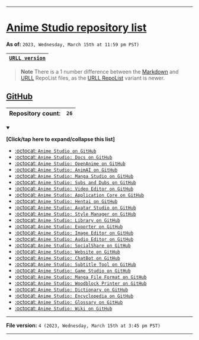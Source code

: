 
***

# [Anime Studio repository list](/REPOLIST.md)

**As of:** `2023, Wednesday, March 15th at 11:59 pm PST)`

| [`URLL version`](/REPOLIST.urll) |
|---|

> **Note** There is a 1 number difference between the [Markdown](/REPOLIST.md) and [URLL](/REPOLIST.urll) RepoList files, as the [URLL RepoList](/REPOLIST.urll) variant is newer.

## [GitHub](https://github.com/)

| **Repository count:** | `26` |
|---|---|

<details open><summary><p><b>[Click/tap here to expand/collapse this list]</b></p></summary>

- [:octocat: `Anime Studio on GitHub`](https://github.com/seanpm2001/Anime_Studio/)
- [:octocat: `Anime Studio: Docs on GitHub`](https://github.com/seanpm2001/Anime_Studio_Docs/)
- [:octocat: `Anime Studio: OpenAnime on GitHub`](https://github.com/seanpm2001/Anime_Studio_OpenAnime/) 
- [:octocat: `Anime Studio: AnimAI on GitHub`](https://github.com/seanpm2001/Anime_Studio_AnimAI/)
- [:octocat: `Anime Studio: Manga Studio on GitHub`](https://github.com/seanpm2001/Anime_Studio_Manga-Studio/)
- [:octocat: `Anime Studio: Subs and Dubs on GitHub`](https://github.com/seanpm2001/Anime_Studio_Subs-and-Dubs/)
- [:octocat: `Anime Studio: Video Editor on GitHub`](https://github.com/seanpm2001/Anime_Studio_Video-Editor/)
- [:octocat: `Anime Studio: Application Core on GitHub`](https://github.com/seanpm2001/Anime_Studio_ApplicationCore/)
- [:octocat: `Anime Studio: Hentai on GitHub`](https://github.com/seanpm2001/Anime_Studio_Hentai/)
- [:octocat: `Anime Studio: Avatar Studio on GitHub`](https://github.com/seanpm2001/Anime_Studio_AvatarStudio/)
- [:octocat: `Anime Studio: Style Manager on GitHub`](https://github.com/seanpm2001/Anime_Studio_StyleManager/)
- [:octocat: `Anime Studio: Library on GitHub`](https://github.com/seanpm2001/Anime_Studio_Library/)
- [:octocat: `Anime Studio: Exporter on GitHub`](https://github.com/seanpm2001/Anime_Studio_Exporter/)
- [:octocat: `Anime Studio: Image Editor on GitHub`](https://github.com/seanpm2001/Anime_Studio_Image-Editor/)
- [:octocat: `Anime Studio: Audio Editor on GitHub`](https://github.com/seanpm2001/Anime_Studio_Audio-Editor/)
- [:octocat: `Anime Studio: SocialShare on GitHub`](https://github.com/seanpm2001/Anime_Studio_SocialShare/)
- [:octocat: `Anime Studio: Website on GitHub`](https://github.com/seanpm2001/Anime_Studio_Website/)
- [:octocat: `Anime Studio: ChatBot on GitHub`](https://github.com/seanpm2001/Anime_Studio_ChatBot/)
- [:octocat: `Anime Studio: Subtitle Tool on GitHub`](https://github.com/seanpm2001/Anime_Studio_SubtitleTool/)
- [:octocat: `Anime Studio: Game Studio on GitHub`](https://github.com/seanpm2001/Anime_Studio_Game-Studio/)
- [:octocat: `Anime Studio: Manga File Format on GitHub`](https://github.com/seanpm2001/Anime_Studio_Manga-File-Format/)
- [:octocat: `Anime Studio: Woodblock Printer on GitHub`](https://github.com/seanpm2001/Anime_Studio_Woodblock_Printer/)
- [:octocat: `Anime Studio: Dictionary on GitHub`](https://github.com/seanpm2001/Anime_Studio_Dictionary/)
- [:octocat: `Anime Studio: Encyclopedia on GitHub`](https://github.com/seanpm2001/Anime_Studio_Encyclopedia/)
- [:octocat: `Anime Studio: Glossary on GitHub`](https://github.com/seanpm2001/Anime_Studio_Glossary/)
- [:octocat: `Anime Studio: Wiki on GitHub`](https://github.com/seanpm2001/Anime_Studio_Wiki/)

</details>

***

**File version:** `4 (2023, Wednesday, March 15th at 3:45 pm PST)`

***

